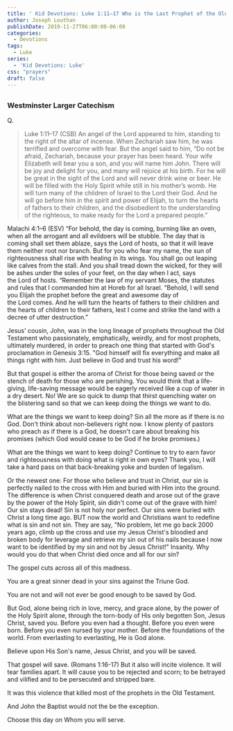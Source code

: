 ```yaml
---
title: ' Kid Devotions: Luke 1:11–17 Who is the Last Prophet of the Old Testament?'
author: Joseph Louthan
publishDate: 2019-11-27T06:00:00-06:00
categories:
  - Devotions
tags:
  - Luke
series:
  - 'Kid Devotions: Luke'
css: "prayers"
draft: false
---
```


## 

### Westminster Larger Catechism

Q.

>Luke 1:11–17 (CSB) An angel of the Lord appeared to him, standing to the right of the altar of incense.  When Zechariah saw him, he was terrified and overcome with fear.  But the angel said to him, “Do not be afraid, Zechariah, because your prayer has been heard. Your wife Elizabeth will bear you a son, and you will name him John.  There will be joy and delight for you, and many will rejoice at his birth.  For he will be great in the sight of the Lord and will never drink wine or beer. He will be filled with the Holy Spirit while still in his mother’s womb.  He will turn many of the children of Israel to the Lord their God.  And he will go before him in the spirit and power of Elijah, to turn the hearts of fathers to their children, and the disobedient to the understanding of the righteous, to make ready for the Lord a prepared people.” 

Malachi 4:1–6 (ESV) “For behold, the day is coming, burning like an oven, when all the arrogant and all evildoers will be stubble. The day that is coming shall set them ablaze, says the Lord of hosts, so that it will leave them neither root nor branch. But for you who fear my name, the sun of righteousness shall rise with healing in its wings. You shall go out leaping like calves from the stall. And you shall tread down the wicked, for they will be ashes under the soles of your feet, on the day when I act, says the Lord of hosts. “Remember the law of my servant Moses, the statutes and rules that I commanded him at Horeb for all Israel. “Behold, I will send you Elijah the prophet before the great and awesome day of the Lord comes. And he will turn the hearts of fathers to their children and the hearts of children to their fathers, lest I come and strike the land with a decree of utter destruction.”

Jesus' cousin, John, was in the long lineage of prophets throughout the Old Testament who passionately, emphatically, weirdly, and for most prophets, ultimately murdered, in order to preach one thing that started with God's proclamation in Genesis 3:15. "God himself will fix everything and make all things right with him. Just believe in God and trust his word!" 

But that gospel is either the aroma of Christ for those being saved or the stench of death for those who are perishing. You would think that a life-giving, life-saving message would be eagerly received like a cup of water in a dry desert. No! We are so quick to dump that thirst quenching water on the blistering sand so that we can keep doing the things we want to do.

What are the things we want to keep doing? Sin all the more as if there is no God. Don't think about non-believers right now. I know plenty of pastors who preach as if there is a God, he doesn't care about breaking his promises (which God would cease to be God if he broke promises.)  

What are the things we want to keep doing? Continue to try to earn favor and righteousness with doing what is right in own eyes? Thank you, I will take a hard pass on that back-breaking yoke and burden of legalism.

Or the newest one: For those who believe and trust in Christ, our sin is perfectly nailed to the cross with Him and buried with Him into the ground. The difference is when Christ conquered death and arose out of the grave by the power of the Holy Spirit, sin didn't come out of the grave with him! Our sin stays dead! Sin is not holy nor perfect. Our sins were buried with Christ a long time ago. BUT now the world and Christians want to redefine what is sin and not sin. They are say, "No problem, let me go back 2000 years ago, climb up the cross and use my Jesus Christ's bloodied and broken body for leverage and retrieve my sin out of his nails because I now want to be identified by my sin and not by Jesus Christ!" Insanity. Why would you do that when Christ died once and all for our sin? 

The gospel cuts across all of this madness.

You are a great sinner dead in your sins against the Triune God.

You are not and will not ever be good enough to be saved by God.

But God, alone being rich in love, mercy, and grace alone, by the power of the Holy Spirit alone, through the torn-body of His only begotten Son, Jesus Christ, saved you. Before you even had a thought. Before you even were born. Before you even nursed by your mother. Before the foundations of the world. From everlasting to everlasting, He is God alone.

Believe upon His Son's name, Jesus Christ, and you will be saved.

That gospel will save. (Romans 1:16-17) But it also will incite violence. It will tear families apart. It will cause you to be rejected and scorn; to be betrayed and vilified and to be persecuted and stripped bare. 

It was this violence that killed most of the prophets in the Old Testament.

And John the Baptist would not the be the exception.

Choose this day on Whom you will serve.